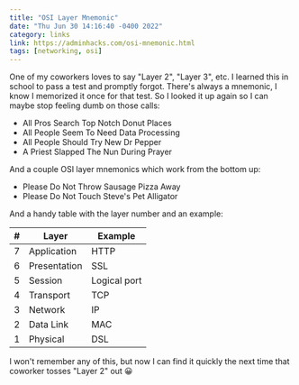 ```yaml
---
title: "OSI Layer Mnemonic"
date: "Thu Jun 30 14:16:40 -0400 2022"
category: links
link: https://adminhacks.com/osi-mnemonic.html
tags: [networking, osi]
---
```


One of my coworkers loves to say "Layer 2", "Layer 3", etc. I learned this in
school to pass a test and promptly forgot. There's always a mnemonic, I know I
memorized it once for that test. So I looked it up again so I can maybe stop
feeling dumb on those calls:

- All Pros Search Top Notch Donut Places
- All People Seem To Need Data Processing
- All People Should Try New Dr Pepper
- A Priest Slapped The Nun During Prayer

And a couple OSI layer mnemonics which work from the bottom up:

- Please Do Not Throw Sausage Pizza Away
- Please Do Not Touch Steve's Pet Alligator

And a handy table with the layer number and an example:

| #   | Layer        | Example      |
| --- | ------------ | ------------ |
| 7   | Application  | HTTP         |
| 6   | Presentation | SSL          |
| 5   | Session      | Logical port |
| 4   | Transport    | TCP          |
| 3   | Network      | IP           |
| 2   | Data Link    | MAC          |
| 1   | Physical     | DSL          |

I won't remember any of this, but now I can find it quickly the next time that
coworker tosses "Layer 2" out 😀
